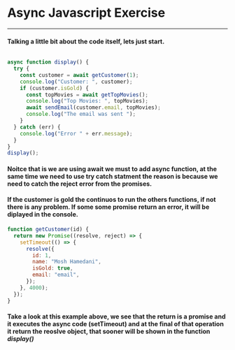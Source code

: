 # Async Javascript Exercise

---

#### Talking a little bit about the code itself, lets just start.

```javascript

async function display() {
  try {
    const customer = await getCustomer(1);
    console.log("Customer: ", customer);
    if (customer.isGold) {
      const topMovies = await getTopMovies();
      console.log("Top Movies: ", topMovies);
      await sendEmail(customer.email, topMovies);
      console.log("The email was sent ");
    }
  } catch (err) {
    console.log("Error " + err.message);
  }
}
display();

```

#### Noitce that is we are using await we must to add async function, at the same time we need to use try catch statment the reason is because we need to catch the reject error from the promises.

#### If the customer is gold the continuos to run the others functions, if not there is any problem. If some some promise return an error, it will be diplayed in the console.


```javascript
function getCustomer(id) {
  return new Promise((resolve, reject) => {
    setTimeout(() => {
      resolve({
        id: 1,
        name: "Mosh Hamedani",
        isGold: true,
        email: "email",
      });
    }, 4000);
  });
}
```
#### Take a look at this example above, we see that the return is a promise and it executes the async code (setTimeout) and at the final of that operation it return the reoslve object, that sooner will be shown in the function *display()*